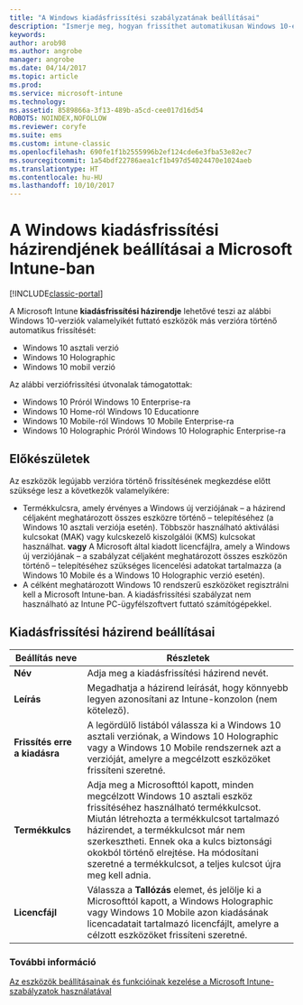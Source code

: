 ```yaml
---
title: "A Windows kiadásfrissítési szabályzatának beállításai"
description: "Ismerje meg, hogyan frissíthet automatikusan Windows 10-eszközt más verzióra az Intune segítségével."
keywords: 
author: arob98
ms.author: angrobe
manager: angrobe
ms.date: 04/14/2017
ms.topic: article
ms.prod: 
ms.service: microsoft-intune
ms.technology: 
ms.assetid: 8589866a-3f13-489b-a5cd-cee017d16d54
ROBOTS: NOINDEX,NOFOLLOW
ms.reviewer: coryfe
ms.suite: ems
ms.custom: intune-classic
ms.openlocfilehash: 690fe1f1b2555996b2ef124cde6e3fba53e82ec7
ms.sourcegitcommit: 1a54bdf22786aea1cf1b497d54024470e1024aeb
ms.translationtype: HT
ms.contentlocale: hu-HU
ms.lasthandoff: 10/10/2017
---
```

# <a name="windows-edition-upgrade-policy-settings-in-microsoft-intune"></a>A Windows kiadásfrissítési házirendjének beállításai a Microsoft Intune-ban

[!INCLUDE[classic-portal](../includes/classic-portal.md)]

A Microsoft Intune **kiadásfrissítési házirendje** lehetővé teszi az alábbi Windows 10-verziók valamelyikét futtató eszközök más verzióra történő automatikus frissítését:
* Windows 10 asztali verzió
* Windows 10 Holographic
* Windows 10 mobil verzió

Az alábbi verziófrissítési útvonalak támogatottak:
- Windows 10 Próról Windows 10 Enterprise-ra
- Windows 10 Home-ról Windows 10 Educationre
- Windows 10 Mobile-ról Windows 10 Mobile Enterprise-ra
- Windows 10 Holographic Próról Windows 10 Holographic Enterprise-ra

## <a name="before-you-start"></a>Előkészületek
Az eszközök legújabb verzióra történő frissítésének megkezdése előtt szüksége lesz a következők valamelyikére:
* Termékkulcsra, amely érvényes a Windows új verziójának – a házirend céljaként meghatározott összes eszközre történő – telepítéséhez (a Windows 10 asztali verziója esetén). Többször használható aktiválási kulcsokat (MAK) vagy kulcskezelő kiszolgálói (KMS) kulcsokat használhat.
**vagy** A Microsoft által kiadott licencfájlra, amely a Windows új verziójának – a szabályzat céljaként meghatározott összes eszközön történő – telepítéséhez szükséges licencelési adatokat tartalmazza (a Windows 10 Mobile és a Windows 10 Holographic verzió esetén).
* A célként meghatározott Windows 10 rendszerű eszközöket regisztrálni kell a Microsoft Intune-ban. A kiadásfrissítési szabályzat nem használható az Intune PC-ügyfélszoftvert futtató számítógépekkel.

## <a name="edition-upgrade-policy-settings"></a>Kiadásfrissítési házirend beállításai

|Beállítás neve|Részletek|
|-|-|
|**Név**|Adja meg a kiadásfrissítési házirend nevét.|
|**Leírás**|Megadhatja a házirend leírását, hogy könnyebb legyen azonosítani az Intune-konzolon (nem kötelező).
|**Frissítés erre a kiadásra**|A legördülő listából válassza ki a Windows 10 asztali verziónak, a Windows 10 Holographic vagy a Windows 10 Mobile rendszernek azt a verzióját, amelyre a megcélzott eszközöket frissíteni szeretné.
|**Termékkulcs**|Adja meg a Microsofttól kapott, minden megcélzott Windows 10 asztali eszköz frissítéséhez használható termékkulcsot.<br>Miután létrehozta a termékkulcsot tartalmazó házirendet, a termékkulcsot már nem szerkesztheti. Ennek oka a kulcs biztonsági okokból történő elrejtése. Ha módosítani szeretné a termékkulcsot, a teljes kulcsot újra meg kell adnia.
|**Licencfájl**|Válassza a **Tallózás** elemet, és jelölje ki a Microsofttól kapott, a Windows Holographic vagy Windows 10 Mobile azon kiadásának licencadatait tartalmazó licencfájlt, amelyre a célzott eszközöket frissíteni szeretné.

### <a name="see-also"></a>További információ
[Az eszközök beállításainak és funkcióinak kezelése a Microsoft Intune-szabályzatok használatával](manage-settings-and-features-on-your-devices-with-microsoft-intune-policies.md)
